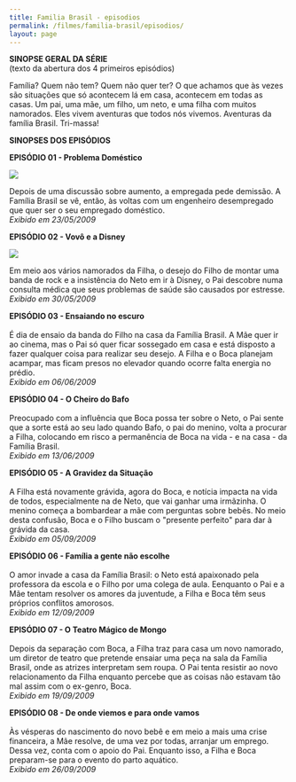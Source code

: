 ```yaml
---
title: Familia Brasil - episodios
permalink: /filmes/familia-brasil/episodios/
layout: page
---
```

**S﻿INOPSE GERAL DA SÉRIE**\
(texto da abertura dos 4 primeiros episódios)

Família? Quem não tem? Quem não quer ter? O que achamos que às vezes são situações que só acontecem lá em casa, acontecem em todas as casas. Um pai, uma mãe, um filho, um neto, e uma filha com muitos namorados. Eles vivem aventuras que todos nós vivemos. Aventuras da família Brasil. Tri-massa!

**SINOPSES DOS EPISÓDIOS**

**EPISÓDIO 01 - Problema Doméstico**

![ ](https://www.casacinepoa.com.br/uploads/avfbr01-imgr.jpg)

Depois de uma discussão sobre aumento, a empregada pede demissão. A Família Brasil se vê, então, às voltas com um engenheiro desempregado que quer ser o seu empregado doméstico.\
*Exibido em 23/05/2009*

**EPISÓDIO 02 - Vovô e a Disney**

![ ](https://www.casacinepoa.com.br/uploads/avfbr02-imgr.jpg)

Em meio aos vários namorados da Filha, o desejo do Filho de montar uma banda de rock e a insistência do Neto em ir à Disney, o Pai descobre numa consulta médica que seus problemas de saúde são causados por estresse. \
*Exibido em 30/05/2009*

**EPISÓDIO 03 - Ensaiando no escuro**\
\
É dia de ensaio da banda do Filho na casa da Família Brasil. A Mãe quer ir ao cinema, mas o Pai só quer ficar sossegado em casa e está disposto a fazer qualquer coisa para realizar seu desejo. A Filha e o Boca planejam acampar, mas ficam presos no elevador quando ocorre falta energia no prédio.\
*Exibido em 06/06/2009*

**EPISÓDIO 04 - O Cheiro do Bafo**\
\
Preocupado com a influência que Boca possa ter sobre o Neto, o Pai sente que a sorte está ao seu lado quando Bafo, o pai do menino, volta a procurar a Filha, colocando em risco a permanência de Boca na vida - e na casa - da Família Brasil.\
*Exibido em 13/06/2009*

**EPISÓDIO 05 - A Gravidez da Situação**\
\
A Filha está novamente grávida, agora do Boca, e notícia impacta na vida de todos, especialmente na de Neto, que vai ganhar uma irmãzinha. O menino começa a bombardear a mãe com perguntas sobre bebês. No meio desta confusão, Boca e o Filho buscam o "presente perfeito" para dar à grávida da casa.\
*Exibido em 05/09/2009*

**EPISÓDIO 06 - Família a gente não escolhe**\
\
O amor invade a casa da Família Brasil: o Neto está apaixonado pela professora da escola e o Filho por uma colega de aula. Eenquanto o Pai e a Mãe tentam resolver os amores da juventude, a Filha e Boca têm seus próprios conflitos amorosos.\
*Exibido em 12/09/2009*

**EPISÓDIO 07 - O Teatro Mágico de Mongo**\
\
Depois da separação com Boca, a Filha traz para casa um novo namorado, um diretor de teatro que pretende ensaiar uma peça na sala da Família Brasil, onde as atrizes interpretam sem roupa. O Pai tenta resistir ao novo relacionamento da Filha enquanto percebe que as coisas não estavam tão mal assim com o ex-genro, Boca.\
*Exibido em 19/09/2009*

**EPISÓDIO 08 - De onde viemos e para onde vamos**\
\
Às vésperas do nascimento do novo bebê e em meio a mais uma crise financeira, a Mãe resolve, de uma vez por todas, arranjar um emprego. Dessa vez, conta com o apoio do Pai. Enquanto isso, a Filha e Boca preparam-se para o evento do parto aquático.\
*Exibido em 26/09/2009*